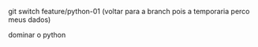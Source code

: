 git switch  feature/python-01  (voltar para a branch pois a temporaria perco meus dados)



dominar o python